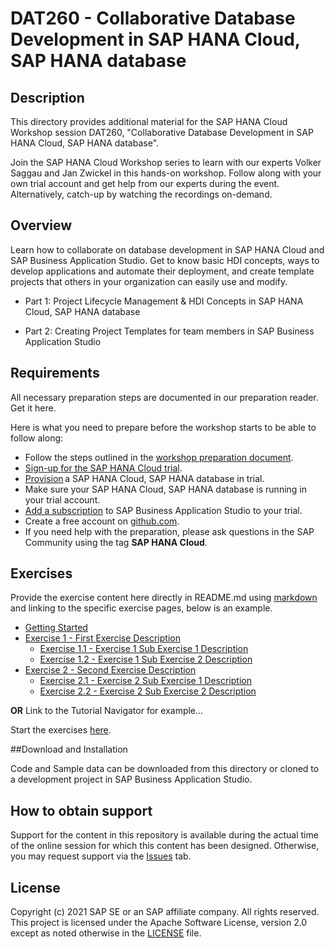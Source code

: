 # DAT260 - Collaborative Database Development in SAP HANA Cloud, SAP HANA database

## Description

This directory provides additional material for the SAP HANA Cloud Workshop session DAT260, "Collaborative Database Development in SAP HANA Cloud, SAP HANA database".

Join the SAP HANA Cloud Workshop series to learn with our experts Volker Saggau and Jan Zwickel in this hands-on workshop. Follow along with your own trial account and get help from our experts during the event. Alternatively, catch-up by watching the recordings on-demand.

## Overview

Learn how to collaborate on database development in SAP HANA Cloud and SAP Business Application Studio. Get to know basic HDI concepts, ways to develop applications and automate their deployment, and create template projects that others in your organization can easily use and modify.

- Part 1: Project Lifecycle Management & HDI Concepts in SAP HANA Cloud, SAP HANA database

- Part 2: Creating Project Templates for team members in SAP Business Application Studio

## Requirements

All necessary preparation steps are documented in our preparation reader. Get it here.

Here is what you need to prepare before the workshop starts to be able to follow along:

- Follow the steps outlined in the [workshop preparation document](https://github.com/SAP-samples/hana-cloud-learning/blob/main/Workshop:%20Collaborative%20Development/SAP%20HANA%20Cloud%20Workshops_Preparation%20Reader.pdf).
- [Sign-up for the SAP HANA Cloud trial](https://www.sap.com/cmp/td/sap-hana-cloud-trial.html).
- [Provision](https://developers.sap.com/tutorials/hana-cloud-mission-trial-2.html) a SAP HANA Cloud, SAP HANA database in trial. 
- Make sure your SAP HANA Cloud, SAP HANA database is running in your trial account.
- [Add a subscription](https://help.sap.com/viewer/9d1db9835307451daa8c930fbd9ab264/Cloud/en-US/6331319fd9ea4f0ea5331e21df329539.html) to SAP Business Application Studio to your trial. 
- Create a free account on [github.com](https://www.github.com).
- If you need help with the preparation, please ask questions in the SAP Community using the tag **SAP HANA Cloud**. 

## Exercises

Provide the exercise content here directly in README.md using [markdown](https://guides.github.com/features/mastering-markdown/) and linking to the specific exercise pages, below is an example.

- [Getting Started](exercises/ex0/)
- [Exercise 1 - First Exercise Description](exercises/ex1/)
    - [Exercise 1.1 - Exercise 1 Sub Exercise 1 Description](exercises/ex1#exercise-11-sub-exercise-1-description)
    - [Exercise 1.2 - Exercise 1 Sub Exercise 2 Description](exercises/ex1#exercise-12-sub-exercise-2-description)
- [Exercise 2 - Second Exercise Description](exercises/ex2/)
    - [Exercise 2.1 - Exercise 2 Sub Exercise 1 Description](exercises/ex2#exercise-21-sub-exercise-1-description)
    - [Exercise 2.2 - Exercise 2 Sub Exercise 2 Description](exercises/ex2#exercise-22-sub-exercise-2-description)

  
**OR** Link to the Tutorial Navigator for example...

Start the exercises [here](https://developers.sap.com/tutorials/abap-environment-trial-onboarding.html).

##Download and Installation

Code and Sample data can be downloaded from this directory or cloned to a development project in SAP Business Application Studio.

## How to obtain support

Support for the content in this repository is available during the actual time of the online session for which this content has been designed. Otherwise, you may request support via the [Issues](../../issues) tab.

## License
Copyright (c) 2021 SAP SE or an SAP affiliate company. All rights reserved. This project is licensed under the Apache Software License, version 2.0 except as noted otherwise in the [LICENSE](LICENSES/Apache-2.0.txt) file.

